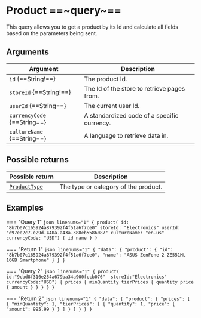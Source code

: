 # Product ==~query~==

This query allows you to get a product by its Id and calculate all fields based on the parameters being sent. 

## Arguments

| Argument                  	| Description                     	                    |
|---------------------------	|-----------------------------------------------------	|
| `id` {==String!==}          	| The product Id.                                     	|
| `storeId` {==String!==}     	| The Id of the store to retrieve pages from.         	|
| `userId` {==String==}       	| The current user Id.                	                |
| `currencyCode` {==String==} 	| A standardized code of a specific currency.           |
| `cultureName` {==String==}  	| A language to retrieve data in. 	                |

## Possible returns

| Possible return                                          	| Description                           	|
|---------------------------------------------------------	|---------------------------------------	|
| [`ProductType`](../objects/ProductType.md)            	|  The type or category of the product.  	|

## Examples

=== "Query 1"
    ```json linenums="1"
    {
      product(
          id: "8b7b07c165924a879392f4f51a6f7ce0"
          storeId: "Electronics"
          userId: "d97ee2c7-e29d-440a-a43a-388eb5586087"
          cultureName: "en-us"
          currencyCode: "USD")
      {
        id
        name
      }
    }  
    ```

=== "Return 1"
    ```json linenums="1"
    {
      "data": {
        "product": {
          "id": "8b7b07c165924a879392f4f51a6f7ce0",
          "name": "ASUS ZenFone 2 ZE551ML 16GB Smartphone"
        }
      }
    }
    ```

=== "Query 2"
    ```json linenums="1"
    {
        product(
                id:"9cbd8f316e254a679ba34a900fccb076" 
                storeId:"Electronics"
                currencyCode:"USD")
        {
            prices
            {
            minQuantity
            tierPrices
            {
                quantity
                price
            {
                amount
            }
            }
            }
        }
        }
    ```

=== "Return 2"
    ```json linenums="1"
        {
        "data": {
            "product": {
            "prices": [
                {
                "minQuantity": 1,
                "tierPrices": [
                    {
                    "quantity": 1,
                    "price": {
                        "amount": 995.99
                    }
                    }
                ]
                }
            ]
            }
        }
        }
    ```
